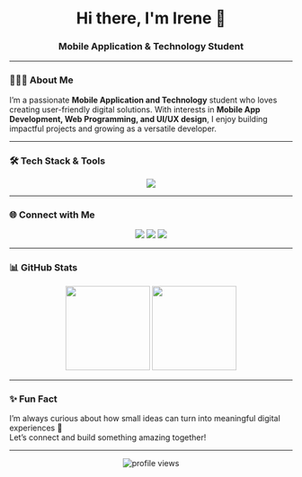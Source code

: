 <h1 align="center">Hi there, I'm Irene 👋</h1>
<h3 align="center">Mobile Application & Technology Student</h3>

---

### 👩🏻‍💻 About Me
I’m a passionate **Mobile Application and Technology** student who loves creating user-friendly digital solutions. With interests in **Mobile App Development, Web Programming, and UI/UX design**, I enjoy building impactful projects and growing as a versatile developer.

---

### 🛠️ Tech Stack & Tools
<p align="center">
  <img src="https://skillicons.dev/icons?i=html,kotlin,swift,flutter,sqlite,firebase,github,vscode" />
</p>

---

### 🌐 Connect with Me
<p align="center">
  <a href="https://www.linkedin.com/in/ireneancilla/"><img src="https://img.shields.io/badge/LinkedIn-0077B5?style=for-the-badge&logo=linkedin&logoColor=white" /></a>
  <a href="https://www.instagram.com/ireneancillaa/"><img src="https://img.shields.io/badge/Instagram-E4405F?style=for-the-badge&logo=instagram&logoColor=white" /></a>
  <a href="https://www.discord.com/users/aiyoyo/"><img src="https://img.shields.io/badge/Discord-5865F2?style=for-the-badge&logo=discord&logoColor=white" /></a>
</p>

---

### 📊 GitHub Stats
<p align="center">
  <img src="https://github-readme-stats.vercel.app/api?username=ireneancillaa&show_icons=true&theme=rose_pine" height="150"/>
  <img src="https://github-readme-stats.vercel.app/api/top-langs/?username=ireneancillaa&layout=compact&theme=rose_pine" height="150"/>
</p>

---

### ✨ Fun Fact
I’m always curious about how small ideas can turn into meaningful digital experiences 🌸  
Let’s connect and build something amazing together!

---

<p align="center">
  <img src="https://komarev.com/ghpvc/?username=ireneancillaa&color=ff69b4&style=flat-square" alt="profile views" />
</p>
